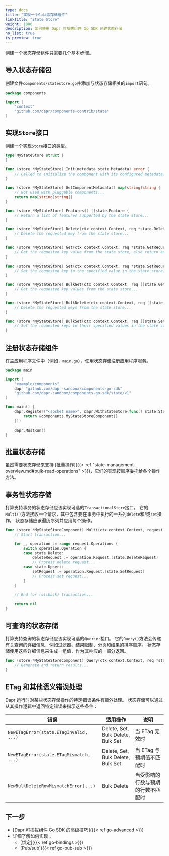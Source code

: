 ```yaml
---
type: docs
title: "实现一个Go状态存储组件"
linkTitle: "State Store"
weight: 1000
description: 如何使用 Dapr 可插拔组件 Go SDK 创建状态存储
no_list: true
is_preview: true
---
```


创建一个状态存储组件只需要几个基本步骤。

## 导入状态存储包

创建文件`components/statestore.go`并添加与状态存储相关的`import`语句。

```go
package components

import (
    "context"
    "github.com/dapr/components-contrib/state"
)
```

## 实现`Store`接口

创建一个实现`Store`接口的类型。

```go
type MyStateStore struct {
}

func (store *MyStateStore) Init(metadata state.Metadata) error {
    // Called to initialize the component with its configured metadata...
}

func (store *MyStateStore) GetComponentMetadata() map[string]string {
    // Not used with pluggable components...
    return map[string]string{}
}

func (store *MyStateStore) Features() []state.Feature {
    // Return a list of features supported by the state store...
}

func (store *MyStateStore) Delete(ctx context.Context, req *state.DeleteRequest) error {
    // Delete the requested key from the state store...
}

func (store *MyStateStore) Get(ctx context.Context, req *state.GetRequest) (*state.GetResponse, error) {
    // Get the requested key value from the state store, else return an empty response...
}

func (store *MyStateStore) Set(ctx context.Context, req *state.SetRequest) error {
    // Set the requested key to the specified value in the state store...
}

func (store *MyStateStore) BulkGet(ctx context.Context, req []state.GetRequest) (bool, []state.BulkGetResponse, error) {
    // Get the requested key values from the state store...
}

func (store *MyStateStore) BulkDelete(ctx context.Context, req []state.DeleteRequest) error {
    // Delete the requested keys from the state store...
}

func (store *MyStateStore) BulkSet(ctx context.Context, req []state.SetRequest) error {
    // Set the requested keys to their specified values in the state store...
}
```

## 注册状态存储组件

在主应用程序文件中（例如，`main.go`），使用状态存储注册应用程序服务。

```go
package main

import (
    "example/components"
    dapr "github.com/dapr-sandbox/components-go-sdk"
    "github.com/dapr-sandbox/components-go-sdk/state/v1"
)

func main() {
    dapr.Register("<socket name>", dapr.WithStateStore(func() state.Store {
        return &components.MyStateStoreComponent{}
    }))

    dapr.MustRun()
}
```

## 批量状态存储

虽然需要状态存储来支持 [批量操作]({{< ref "state-management-overview.md#bulk-read-operations" >}})，它们的实现按顺序委托给各个操作方法。

## 事务性状态存储

打算支持事务的状态存储应该实现可选的`TransactionalStore`接口。 它的`Multi()`方法接收一个请求，其中包含要在事务中执行的一系列`delete`和/或`set`操作。 状态存储应该遍历序列并应用每个操作。

```go
func (store *MyStateStoreComponent) Multi(ctx context.Context, request *state.TransactionalStateRequest) error {
    // Start transaction...

    for _, operation := range request.Operations {
        switch operation.Operation {
        case state.Delete:
            deleteRequest := operation.Request.(state.DeleteRequest)
            // Process delete request...
        case state.Upsert:
            setRequest := operation.Request.(state.SetRequest)
            // Process set request...
        }
    }

    // End (or rollback) transaction...

    return nil
}
```

## 可查询的状态存储

打算支持查询的状态存储应该实现可选的`Querier`接口。 它的`Query()`方法会传递有关查询的详细信息，例如过滤器、结果限制、分页和结果的排序顺序。 状态存储使用这些详细信息来生成一组值，作为其响应的一部分返回。

```go
func (store *MyStateStoreComponent) Query(ctx context.Context, req *state.QueryRequest) (*state.QueryResponse, error) {
    // Generate and return results...
}
```

## ETag 和其他语义错误处理

Dapr 运行时对某些状态存储操作的特定错误条件有额外处理。 状态存储可以通过从其操作逻辑中返回特定错误来指示这些条件：

| 错误                                      | 适用操作                               | 说明                |
| --------------------------------------- | ---------------------------------- | ----------------- |
| `NewETagError(state.ETagInvalid, ...)`  | Delete, Set, Bulk Delete, Bulk Set | 当 ETag 无效时        |
| `NewETagError(state.ETagMismatch, ...)` | Delete, Set, Bulk Delete, Bulk Set | 当 ETag 与预期值不匹配时   |
| `NewBulkDeleteRowMismatchError(...)`    | Bulk Delete                        | 当受影响的行数与预期的行数不匹配时 |

## 下一步
- [Dapr 可插拔组件 Go SDK 的高级技巧]({{< ref go-advanced >}})
- 详细了解如何实现：
  - [绑定]({{< ref go-bindings >}})
  - [Pub/sub]({{< ref go-pub-sub >}})
